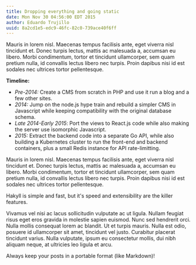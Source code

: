 ```yaml
---
title: Dropping everything and going static
date: Mon Nov 30 04:56:00 EDT 2015
author: Eduardo Trujillo
uuid: 8a2cd1e5-edc9-46fc-82c0-739ace40f6ff
---
```


Mauris in lorem nisl. Maecenas tempus facilisis ante, eget viverra nisl
tincidunt et. Donec turpis lectus, mattis ac malesuada a, accumsan eu libero.
Morbi condimentum, tortor et tincidunt ullamcorper, sem quam pretium nulla, id
convallis lectus libero nec turpis. Proin dapibus nisi id est sodales nec
ultrices tortor pellentesque.

**Timeline:**

- _Pre-2014:_ Create a CMS from scratch in PHP and use it run a blog and a few
other sites.
- _2014:_ Jump on the node.js hype train and rebuild a simpler CMS in Javascript
while keeping compatibility with the original database schema.
- _Late 2014-Early 2015_: Port the views to React.js code while also making the
server use isomorphic Javascript.
- _2015:_ Extract the backend code into a separate Go API, while also building
a Kubernetes cluster to run the front-end and backend containers, plus a small
Redis instance for API rate-limitting.


Mauris in lorem nisl. Maecenas tempus facilisis ante, eget viverra nisl
tincidunt et. Donec turpis lectus, mattis ac malesuada a, accumsan eu libero.
Morbi condimentum, tortor et tincidunt ullamcorper, sem quam pretium nulla, id
convallis lectus libero nec turpis. Proin dapibus nisi id est sodales nec
ultrices tortor pellentesque.

<div class="callout-quote">
  Hakyll is simple and fast, but it's speed and extensibility are the killer
  features.
</div>

Vivamus vel nisi ac lacus sollicitudin vulputate
ac ut ligula. Nullam feugiat risus eget eros gravida in molestie sapien euismod.
Nunc sed hendrerit orci. Nulla mollis consequat lorem ac blandit. Ut et turpis
mauris. Nulla est odio, posuere id ullamcorper sit amet, tincidunt vel justo.
Curabitur placerat tincidunt varius. Nulla vulputate, ipsum eu consectetur
mollis, dui nibh aliquam neque, at ultricies leo ligula et arcu.

Always keep your posts in a portable format (like Markdown)!
